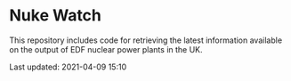 # Nuke Watch

This repository includes code for retrieving the latest information available on the output of EDF nuclear power plants in the UK.

Last updated: 2021-04-09 15:10